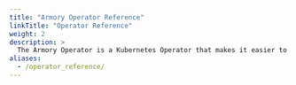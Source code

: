 ```yaml
---
title: "Armory Operator Reference"
linkTitle: "Operator Reference"
weight: 2
description: >
  The Armory Operator is a Kubernetes Operator that makes it easier to install, deploy, and upgrade any version of Armory. This section describes the fields in `SpinnakerService` CRD and example manifests.
aliases:
  - /operator_reference/
---
```

